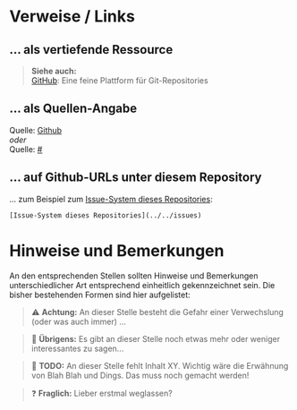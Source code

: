# Verweise / Links

## ... als vertiefende Ressource
> **Siehe auch:**  
> [GitHub](https://www.github.com): Eine feine Plattform für Git-Repositories

## ... als Quellen-Angabe
Quelle: [Github](https://www.github.com)  
_oder_  
Quelle: [#](https://www.github.com)

## ... auf Github-URLs unter diesem Repository
... zum Beispiel zum [Issue-System dieses Repositories](../../issues):
```
[Issue-System dieses Repositories](../../issues)
```


# Hinweise und Bemerkungen

An den entsprechenden Stellen sollten Hinweise und Bemerkungen unterschiedlicher Art entsprechend einheitlich gekennzeichnet sein. Die bisher bestehenden Formen sind hier aufgelistet:

> :warning: **Achtung:** An dieser Stelle besteht die Gefahr einer Verwechslung (oder was auch immer) ...

> :speech_balloon: **Übrigens:** Es gibt an dieser Stelle noch etwas mehr oder weniger interessantes zu sagen...

> :construction: **TODO:** An dieser Stelle fehlt Inhalt XY. Wichtig wäre die Erwähnung von Blah Blah und Dings. Das muss noch gemacht werden!

> :question: **Fraglich:** Lieber erstmal weglassen?